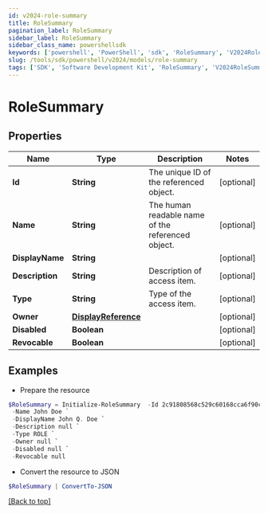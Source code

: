 ```yaml
---
id: v2024-role-summary
title: RoleSummary
pagination_label: RoleSummary
sidebar_label: RoleSummary
sidebar_class_name: powershellsdk
keywords: ['powershell', 'PowerShell', 'sdk', 'RoleSummary', 'V2024RoleSummary'] 
slug: /tools/sdk/powershell/v2024/models/role-summary
tags: ['SDK', 'Software Development Kit', 'RoleSummary', 'V2024RoleSummary']
---
```



# RoleSummary

## Properties

Name | Type | Description | Notes
------------ | ------------- | ------------- | -------------
**Id** | **String** | The unique ID of the referenced object. | [optional] 
**Name** | **String** | The human readable name of the referenced object. | [optional] 
**DisplayName** | **String** |  | [optional] 
**Description** | **String** | Description of access item. | [optional] 
**Type** | **String** | Type of the access item. | [optional] 
**Owner** | [**DisplayReference**](display-reference) |  | [optional] 
**Disabled** | **Boolean** |  | [optional] 
**Revocable** | **Boolean** |  | [optional] 

## Examples

- Prepare the resource
```powershell
$RoleSummary = Initialize-RoleSummary  -Id 2c91808568c529c60168cca6f90c1313 `
 -Name John Doe `
 -DisplayName John Q. Doe `
 -Description null `
 -Type ROLE `
 -Owner null `
 -Disabled null `
 -Revocable null
```

- Convert the resource to JSON
```powershell
$RoleSummary | ConvertTo-JSON
```


[[Back to top]](#) 

